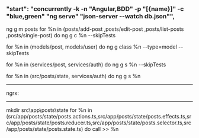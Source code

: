 ### "start": "concurrently -k -n \"Angular,BDD\" -p \"[{name}]\" -c \"blue,green\" \"ng serve\" \"json-server --watch db.json\"",

ng g m posts
for %n in (posts/add-post ,posts/edit-post ,posts/list-posts ,posts/single-post) do ng g c %n --skipTests

for %n in (models/post, models/user) do ng g class %n --type=model --skipTests

for %n in (services/post, services/auth) do ng g s %n --skipTests

for %n in (src/posts/state, services/auth) do ng g s %n

---

ngrx:

---

mkdir src\app\posts\state
for %n in (src/app/posts/state/posts.actions.ts,src/app/posts/state/posts.effects.ts,src/app/posts/state/posts.reducer.ts,src/app/posts/state/posts.selector.ts,src/app/posts/state/posts.state.ts) do call >> %n
